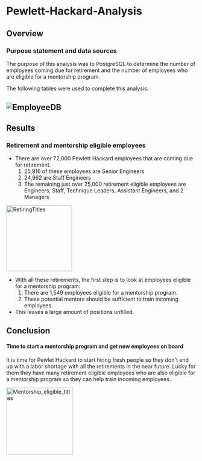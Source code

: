 # Pewlett-Hackard-Analysis

## Overview
### Purpose statement and data sources
The purpose of this analysis was to PostgreSQL to determine the number of employees coming due for retirement and the number of employees who are eligible for a mentorship program.

The following tables were used to complete this analysis:

![EmployeeDB](https://user-images.githubusercontent.com/95047485/152397453-b8db950f-42d7-4de4-a47d-fec785a85582.png)
--


## Results
### Retirement and mentorship eligible employees
* There are over 72,000 Pewlett Hackard employees that are coming due for retirement. 
    1. 25,916 of these employees are Senior Engineers
    2. 24,962 are Staff Engineers
    3. The remaining just over 25,000 retirement eligible employees are Engineers, Staff, Technique Leaders, Assistant Engineers, and 2 Managers
    
<img width="174" alt="RetiringTitles" src="https://user-images.githubusercontent.com/95047485/152397734-38b14b35-6ccd-4bcd-97ad-d496acb8b02b.PNG">



* With all these retirements, the first step is to look at employees eligible for a mentorship program:
    1. There are 1,549 employees eligible for a mentorship program.
    2. These potential mentors should be sufficient to train incoming employees.
* This leaves a large amount of positions unfilled. 

## Conclusion
#### Time to start a mentorship program and get new employees on board

It is time for Pewlet Hackard to start hiring fresh people so they don't end up with a labor shortage with all the retirements in the near future. Lucky for them they have many retirement eligible employees who are also eligible for a mentorship program so they can help train incoming employees.

<img width="177" alt="Mentorship_eligible_titles" src="https://user-images.githubusercontent.com/95047485/152397645-10372c63-cdad-4bbb-9334-ba5dba2e318b.PNG">

